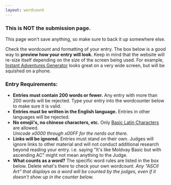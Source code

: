 ```yaml
---
layout: wordcount
---
```

### **This is NOT the submission page.** 

This page won't save anything, so make sure to back it up somewhere else.

Check the wordcount and formatting of your entry. The box below is a good way to **preview how your entry will look.** Keep in mind that the website will re-size itself depending on the size of the screen being used. For example, [Instant Adventures Generator](https://200wordrpg.github.io/2016/supplement/2016/04/14/InstantAdventuresGeneratorpocketedition.html) looks great on a very wide screen, but will be squished on a phone.

### Entry Requirements:

* **Entries must contain 200 words or fewer.** Any entry with more than 200 words will be rejected. Type your entry into the wordcounter below to make sure it is valid.
* **Entries must be written in the English language.** Entries in other languages will be rejected.
* **No emojii's, no chinese characters, etc.** Only [Basic Latin Characters](http://www.isthisthingon.org/unicode/?page=X0&subpage=0) are allowed. <br>*Unicode x0000 through x00FF for the nerds out there.*
* **Links will be ignored.** Entries must stand on their own. Judges will ignore links to other material and will not conduct additional research beyond reading your entry. i.e. saying "It's like Moldvay Basic but with ascending AC" might not mean anything to the Judge. 
* **What counts as a word?** The specific word rules are listed in the box below. Delete what's there to check your own wordcount. *Any "ASCII Art" that displays as a word will be counted by the judges, even if it doesn't show up in the counter below.*
